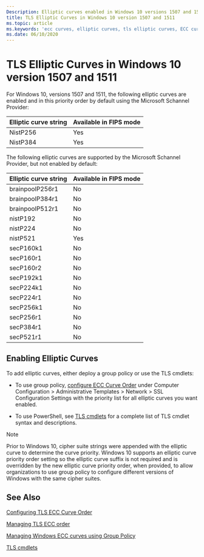```yaml
---
Description: Elliptic curves enabled in Windows 10 versions 1507 and 1511.
title: TLS Elliptic Curves in Windows 10 version 1507 and 1511
ms.topic: article
ms.keywords: 'ecc curves, elliptic curves, tls elliptic curves, ECC curves'
ms.date: 06/10/2020
---
```


# TLS Elliptic Curves in Windows 10 version 1507 and 1511

For Windows 10, versions 1507 and 1511, the following elliptic curves are enabled and in this priority order by default using the Microsoft Schannel Provider:

| Elliptic curve string | Available in FIPS mode |
|-------------|--------------|
| NistP256 | Yes |
| NistP384 | Yes |


The following elliptic curves are supported by the Microsoft Schannel Provider, but not enabled by default:

| Elliptic curve string | Available in FIPS mode |
|-------------|--------------|
| brainpoolP256r1 | No |
| brainpoolP384r1 | No |
| brainpoolP512r1 | No |
| nistP192 | No |
| nistP224 | No |
| nistP521 | Yes |
| secP160k1 | No |
| secP160r1 | No |
| secP160r2 | No |
| secP192k1 | No |
| secP224k1 | No |
| secP224r1 | No |
| secP256k1 | No |
| secP256r1 | No |
| secP384r1 | No |
| secP521r1 | No |

## Enabling Elliptic Curves

To add elliptic curves, either deploy a group policy or use the TLS cmdlets:
- To use group policy, [configure ECC Curve Order](/windows-server/security/tls/manage-tls#configuring-tls-ecc-curve-order) under Computer Configuration > Administrative Templates > Network > SSL Configuration Settings with the priority list for all elliptic curves you want enabled.

- To use PowerShell, see [TLS cmdlets](/powershell/module/tls) for a complete list of TLS cmdlet syntax and descriptions.


> [!NOTE]
> Prior to Windows 10, cipher suite strings were appended with the elliptic curve to determine the curve priority. Windows 10 supports an elliptic curve priority order setting so the elliptic curve suffix is not required and is overridden by the new elliptic curve priority order, when provided, to allow organizations to use group policy to configure different versions of Windows with the same cipher suites.


## See Also

[Configuring TLS ECC Curve Order](/windows-server/security/tls/manage-tls#configuring-tls-ecc-curve-order)

[Managing TLS ECC order](/windows-server/security/tls/manage-tls#managing-tls-ecc-order)

[Managing Windows ECC curves using Group Policy](/windows-server/security/tls/manage-tls#managing-windows-ecc-curves-using-group-policy)

[TLS cmdlets](/powershell/module/tls)
